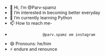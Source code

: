 - 👋 Hi, I’m @Parv-spamz
- 👀 I’m interested in becoming better everyday
- 🌱 I’m currently learning Python
- 📫 How to reach me-
-                    @parv.spamz om instagram
- 😄 Pronouns: he/him
- ⚡ endure and renounce 

<!---
Parv-spamz/Parv-spamz is a ✨ special ✨ repository because its `README.md` (this file) appears on your GitHub profile.
You can click the Preview link to take a look at your changes.
--->
